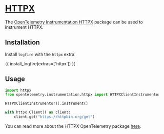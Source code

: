 #  [HTTPX][httpx]

The [OpenTelemetry Instrumentation HTTPX][opentelemetry-httpx] package can be used to instrument HTTPX.

## Installation

Install `logfire` with the `httpx` extra:

{{ install_logfire(extras=['httpx']) }}

## Usage

```py
import httpx
from opentelemetry.instrumentation.httpx import HTTPXClientInstrumentor

HTTPXClientInstrumentor().instrument()

with httpx.Client() as client:
    client.get("https://httpbin.org/get")
```

You can read more about the HTTPX OpenTelemetry package [here][opentelemetry-httpx].

[httpx]: https://www.python-httpx.org/
[opentelemetry-httpx]: https://opentelemetry-python-contrib.readthedocs.io/en/latest/instrumentation/httpx/httpx.html
